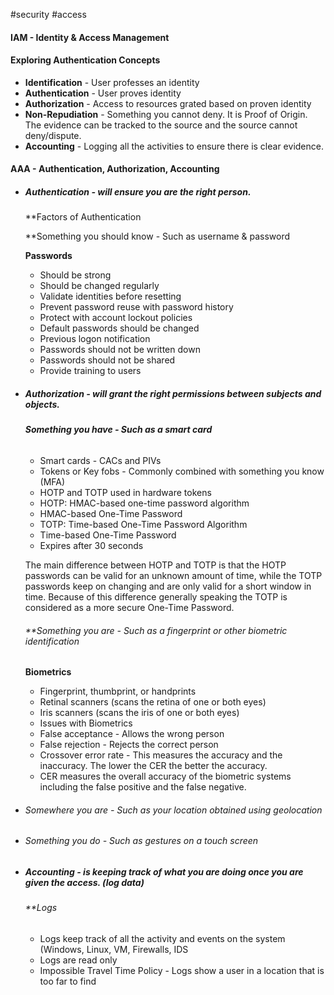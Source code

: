 #security #access
#### IAM - Identity & Access Management  

#### Exploring Authentication Concepts

- **Identification** - User professes an identity 
- **Authentication** - User proves identity
- **Authorization** - Access to resources grated based on proven identity
- **Non-Repudiation** - Something you cannot deny. It is Proof of Origin. The evidence can be tracked to the source and the source cannot deny/dispute.
- **Accounting** - Logging all the activities to ensure there is clear evidence.
#### AAA - Authentication, Authorization, Accounting

- ##### **Authentication** - will ensure you are the right person. 
  
  **Factors of Authentication

  **Something you should know - Such as username & password

	**Passwords**
	- Should be strong
	- Should be changed regularly
	- Validate identities before resetting
	- Prevent password reuse with password history
	- Protect with account lockout policies
	- Default passwords should be changed
	- Previous logon notification
	- Passwords should not be written down
	- Passwords should not be shared
	- Provide training to users
  
- ##### **Authorization** - will grant the right permissions between subjects and objects.

  ###### **Something you have - Such as a smart card**
	
	- Smart cards - CACs and PIVs
	- Tokens or Key fobs - Commonly combined with something you know (MFA)
	- HOTP and TOTP used in hardware tokens
	- HOTP: HMAC-based one-time password algorithm
	- HMAC-based One-Time Password
	- TOTP: Time-based One-Time Password Algorithm
	- Time-based One-Time Password
	- Expires after 30 seconds
	
	The main difference between HOTP and TOTP is that the HOTP passwords can be valid for an unknown amount of time, while the TOTP passwords keep on changing and are only valid for a short window in time. Because of this difference generally speaking the TOTP is considered as a more secure One-Time Password.
	
	###### **Something you are - Such as a fingerprint or other biometric identification

  **Biometrics**
	- Fingerprint, thumbprint, or handprints
	- Retinal scanners (scans the retina of one or both eyes)
	- Iris scanners (scans the iris of one or both eyes)
	- Issues with Biometrics
	- False acceptance - Allows the wrong person
	- False rejection - Rejects the correct person
	- Crossover error rate - This measures the accuracy and the inaccuracy. The lower the CER the better the accuracy.
	- CER measures the overall accuracy of the biometric systems including the false positive and the false negative.

- ###### Somewhere you are - Such as your location obtained using geolocation
- ###### Something you do - Such as gestures on a touch screen

- ##### **Accounting** - is keeping track of what you are doing once you are given the access. (log data)
  
  ###### **Logs
	- Logs keep track of all the activity and events on the system (Windows, Linux, VM, Firewalls, IDS
	- Logs are read only
	- Impossible Travel Time Policy - Logs show a user in a location that is too far to find


  

